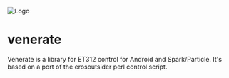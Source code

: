 ![Logo](https://raw.githubusercontent.com/kinkyhacks/venerate/master/doc/venerate-300.png)
# venerate
Venerate is a library for ET312 control for Android and Spark/Particle.  It's based
on a port of the erosoutsider perl control script.

